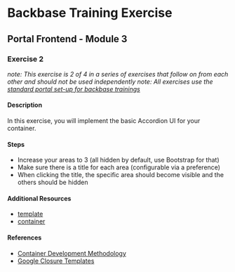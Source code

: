 # Backbase Training Exercise

## Portal Frontend - Module 3

### Exercise 2

_note: This exercise is 2 of 4 in a series of exercises that follow on from each other and should not be used independently_
_note: All exercises use the [standard portal set-up for backbase trainings](https://my.backbase.com/resources/how-to-guides/getting-your-first-launchpad-based-portal-set-up/)_

#### Description

In this exercise, you will implement the basic Accordion UI for your container.

#### Steps

 - Increase your areas to 3 (all hidden by default, use Bootstrap for that)
 - Make sure there is a title for each area (configurable via a preference)
 - When clicking the title, the specific area should become visible and the others should be hidden

#### Additional Resources

 - [template](./Template)
 - [container](./Container)

#### References

 - [Container Development Methodology](https://my.backbase.com/resources/documentation/portal/5.6.0/portalservices_containers.html)
 - [Google Closure Templates](https://my.backbase.com/resources/documentation/portal/5.6.0/containertemplate_closurefile.html)
